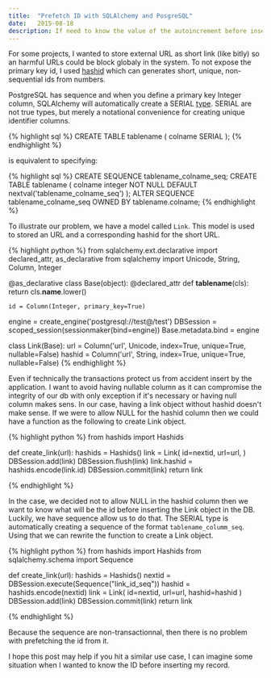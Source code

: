 ```yaml
---
title:  "Prefetch ID with SQLAlchemy and PosgreSQL"
date:   2015-08-18
description: If need to know the value of the autoincrement before inserting, this post shows you how to get it.    
---
```


For some projects, I wanted to store external URL as short link (like bitly) so an harmful URLs could be block globaly in the system.  To not expose the primary key id, I used [hashid](http://hashids.org/python/) which can generates short, unique, non-sequential ids from numbers.

PostgreSQL has sequence and when you define a primary key Integer column, 
SQLAlchemy will automatically create a SERIAL [type](http://www.postgresql.org/docs/9.4/static/datatype-numeric.html#DATATYPE-SERIAL). SERIAL are not true types, but merely a notational convenience for creating unique identifier columns.

{% highlight sql %}
CREATE TABLE tablename (
    colname SERIAL
);
{% endhighlight %}

is equivalent to specifying:

{% highlight sql %}
CREATE SEQUENCE tablename_colname_seq;
CREATE TABLE tablename (
    colname integer NOT NULL DEFAULT nextval('tablename_colname_seq')
);
ALTER SEQUENCE tablename_colname_seq OWNED BY tablename.colname;
{% endhighlight %}


To illustrate our problem, we have a model called `Link`. This model is used to stored an URL and a corresponding hashid for the short URL.  

{% highlight python %}
from sqlalchemy.ext.declarative import declared_attr, as_declarative
from sqlalchemy import Unicode, String, Column, Integer

@as_declarative
class Base(object):
    @declared_attr
    def __tablename__(cls):
        return cls.__name__.lower()

    id = Column(Integer, primary_key=True)

engine = create_engine('postgresql://test@/test')
DBSession = scoped_session(sessionmaker(bind=engine))
Base.metadata.bind = engine

class Link(Base):
    url = Column('url', Unicode, index=True, unique=True, nullable=False)
    hashid = Column('url', String, index=True, unique=True, nullable=False)
{% endhighlight %}

Even if technically the transactions protect us from accident insert by the application. I want to avoid having nullable column as it can compromise the integrity of our db with only exception if it's necessary or having null column makes sens.  In our case, having a link object without hashid doesn't make sense. If we were to allow NULL for the hashid column then we could have a function as the following to create Link object.

{% highlight python %}
from hashids import Hashids

def create_link(url):
    hashids = Hashids()
    link = Link(
        id=nextid,
        url=url,
        )
    DBSession.add(link)
    DBSession.flush(link)
    link.hashid = hashids.encode(link.id)
    DBSession.commit(link)
    return link
    
{% endhighlight %}

In the case, we decided not to allow NULL in the hashid column then we want to know what will be the id before inserting the Link object in the DB. Luckily, we have sequence allow us to do that.
The SERIAL type is automatically creating a sequence of the format `tablename_columm_seq`.
Using that we can rewrite the function to create a Link object.

{% highlight python %}
from hashids import Hashids
from sqlalchemy.schema import Sequence


def create_link(url):
    hashids = Hashids()
    nextid = DBSession.execute(Sequence("link_id_seq"))
    hashid = hashids.encode(nextid)
    link = Link(
        id=nextid,
        url=url,
        hashid=hashid
    )
    DBSession.add(link)
    DBSession.commit(link)
    return link
    
{% endhighlight %}

Because the sequence are non-transactionnal, then there is no problem with prefetching the id from it. 

I hope this post may help if you hit a similar use case, I can imagine some situation when I wanted to know the ID before inserting my record.
